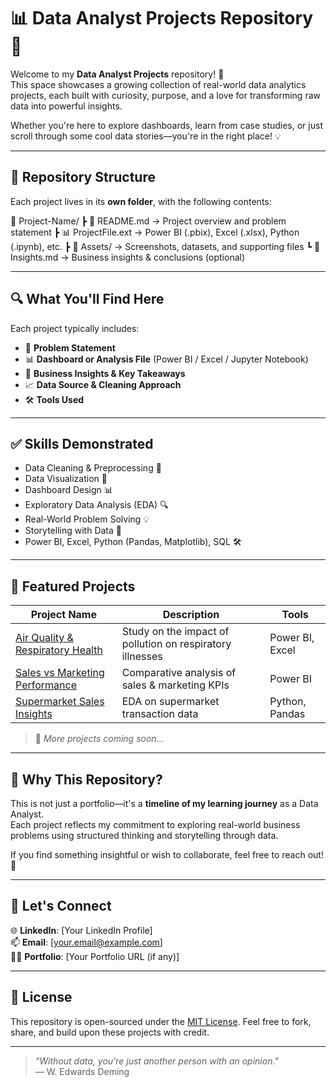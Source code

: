 # 📊 Data Analyst Projects Repository 💼  

Welcome to my **Data Analyst Projects** repository! 🚀  
This space showcases a growing collection of real-world data analytics projects, each built with curiosity, purpose, and a love for transforming raw data into powerful insights.  

Whether you're here to explore dashboards, learn from case studies, or just scroll through some cool data stories—you're in the right place! 💡  

---

## 📁 Repository Structure

Each project lives in its **own folder**, with the following contents:

📂 Project-Name/
 ┣ 📄 README.md              → Project overview and problem statement
 ┣ 📊 ProjectFile.ext        → Power BI (.pbix), Excel (.xlsx), Python (.ipynb), etc.
 ┣ 📁 Assets/                → Screenshots, datasets, and supporting files
 ┗ 📄 Insights.md            → Business insights & conclusions (optional)

---

## 🔍 What You'll Find Here

Each project typically includes:
- 📌 **Problem Statement**  
- 📊 **Dashboard or Analysis File** (Power BI / Excel / Jupyter Notebook)  
- 🧠 **Business Insights & Key Takeaways**  
- 📈 **Data Source & Cleaning Approach**  
- 🛠️ **Tools Used**

---

## ✅ Skills Demonstrated

- Data Cleaning & Preprocessing 🧹  
- Data Visualization 🎨  
- Dashboard Design 📊  
- Exploratory Data Analysis (EDA) 🔍  
- Real-World Problem Solving 💡  
- Storytelling with Data 📘  
- Power BI, Excel, Python (Pandas, Matplotlib), SQL 🛠️

---

## 📌 Featured Projects

| Project Name | Description | Tools |
|--------------|-------------|-------|
| [Air Quality & Respiratory Health](./Air-Quality-Health-Analysis/) | Study on the impact of pollution on respiratory illnesses | Power BI, Excel |
| [Sales vs Marketing Performance](./Sales-Marketing-Dashboard/) | Comparative analysis of sales & marketing KPIs | Power BI |
| [Supermarket Sales Insights](./Supermarket-EDA/) | EDA on supermarket transaction data | Python, Pandas |

> 🚀 *More projects coming soon...*

---

## 📢 Why This Repository?

This is not just a portfolio—it's a **timeline of my learning journey** as a Data Analyst.  
Each project reflects my commitment to exploring real-world business problems using structured thinking and storytelling through data.

If you find something insightful or wish to collaborate, feel free to reach out! 🤝

---

## 🤝 Let's Connect

🌐 **LinkedIn**: [Your LinkedIn Profile]  
📫 **Email**: [your.email@example.com]  
🐱‍💻 **Portfolio**: [Your Portfolio URL (if any)]

---

## 📜 License

This repository is open-sourced under the [MIT License](LICENSE). Feel free to fork, share, and build upon these projects with credit.

---

> _"Without data, you're just another person with an opinion."_  
> — W. Edwards Deming


